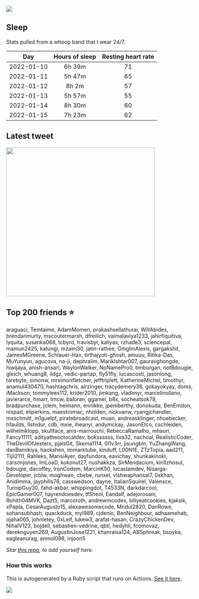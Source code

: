![](https://github.com/mscoutermarsh/mscoutermarsh/blob/master/Enter_Mike.gif?raw=true)

## Sleep
Stats pulled from a whoop band that I wear 24/7.

|Day|Hours of sleep|Resting heart rate|
|:-:|:-:|:-:|
|2022-01-10|6h 39m|71|
|2022-01-11|5h 47m|65|
|2022-01-12|8h 2m|57|
|2022-01-13|5h 57m|55|
|2022-01-14|8h 30m|60|
|2022-01-15|7h 23m|62|

## Latest tweet
[<img src="https://hcti.io/v1/image/b20bcc42-dc0f-4867-8962-7e73ad8cc0f8" width="400">](https://twitter.com/mscccc/status/1482041416209555460)

## Top 200 friends ⭐️
araguaci, Temtaime, AdamMomen, prakashsellathurai, WillAbides, brendanmurty, mscoutermarsh, dfreilich, vaimalaviya1233, jahirfiquitiva, lyquita, susanka068, tcbyrd, travisbyr, kallyas, rzhade3, sciencepal, mamun2425, katungi, mzaini30, jatin-rathee, OmgImAlexis, gargakshit, JamesMGreene, Schlauer-Hax, tirthajyoti-ghosh, amuuu, Ritika-Das, MuYunyun, agucova, na-ji, dephraiim, MarikIshtar007, gauravghongde, hiwijaya, anish-ansari, WaylonWalker, NoNamePro0, timburgan, notBdougie, gleich, whuang8, ildgz, vedic-partap, fly51fly, lucascosti, jasonlong, tarebyte, simonw, mrsimonfletcher, jefftriplett, KatherineMichel, timothyr, anamul430470, hashtagchris, airzinger, tracydemery36, gokayokyay, doms, iMackson, tommylees112, krider2010, jimkang, vladimyr, marcelinollano, javierarce, hmarr, tmcw, baloran, ggamel, b8x, socheatsok78, bradpurchase, jclem, heimann, enriikke, jpemberthy, donokuda, BenEmdon, nixpad, eliperkins, maestromac, nholden, nickvanw, ryangjchandler, mxschmitt, m1guelpf, piratebroadcast, muan, andreasklinger, nhuebecker, hfaulds, Ilshidur, cdb, mxie, iheanyi, andymckay, JasonEtco, cschleiden, wilhelmklopp, skullface, anis-marrouchi, RebeccaRamalho, mhauri, Fancy11111, adityatheoctocatdev, bokssssss, liva32, nachoal, RealisticCoder, TheDevilOfJesters, pjalsGit, Skema1114, 0l1v3rr, jisungbin, YuZhangWang, danBamikiya, hackshen, immarktube, kinduff, L00N1E, ZTzTopia, aad211, Tijil2111, Rahleks, MansiAyer, dayfundora, eavichay, shunkakinoki, carsonjones, ImLoaD, kokonut27, nushakkza, SirMendacium, kirillzhosul, bdougie, dacoffey, IronCodem, MarcinK50, lucaslamdev, Nisarga-Developer, jcblw, moghwan, cbebe, runxel, vishwaphansal7, 0xkhan, Anidimma, jayphills76, casswedson, dayne, ItalianSquirel, Valensce, TurnipGuy30, fahd-akbar, whippingdot, T4533N, darkdarcool, EpicGamer007, hayrendoesdev, tfSheol, Eandalf, adejorosam, Rohith04MVK, Dazt5, marcoroth, andrewmcodes, billyeatcookies, kjaksik, xPapla, CesarAugusto15, alexawesomecode, Mridul2820, DanRowe, sohansubhash, quackduck, myl989, cjdenio, BenNeighbour, adhaamehab, ojaha065, johnletey, 0xLeif, lukew3, arafat-hasan, CrazyChickenDev, NihalV123, bojdell, sebastien-vedrine, qbtl, hedyhli, fcomovaz, dereknguyen269, AugustinJose1221, khanraisa124, ABSphreak, bsoyka, eagleanurag, anmol098, injoon5

*Star [this repo](https://github.com/mscoutermarsh/mscoutermarsh), to add yourself here.*

### How this works
This is autogenerated by a Ruby script that runs on Actions. [See it here](https://github.com/mscoutermarsh/mscoutermarsh).


![](https://github.com/mscoutermarsh/mscoutermarsh/blob/master/teeter.gif?raw=true)
